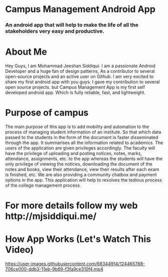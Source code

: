 # Campus Management Android App
<h3>An android app that will help to make the life of all the stakeholders very easy and productive.</h3>


# About Me
<p>Hey Guys, I am Mohammad Jeeshan Siddiqui. I am a passionate Android Developer and a huge fan of design patterns, As a contributor to several open-source projects and an active user on Github. I am very excited to share my first android app with you guys. I gave my contribution to several open source projects. but Campus Management App is my first self developed android app. Which is fully reliable, fast, and lightweight.</p>


# Purpose of campus
The main purpose of this app is to add mobility and automation to the process of managing student information of an institute. So that which data passed to the students in the form of the document is faster disseminated through the app. It summarises all the information related to academics. The users of the application are given privileges accordingly. The faculty will have the privilege of uploading and posting notices, notes, marks, attendance, assignments, etc. to the app whereas the students will have the only privilege of viewing the notices, downloading the document of the notes and books, view their attendance, view their results after each exam is finished, etc. We are also providing a community chatbox and payment options in the app. This application will help to resolves the tedious process of the college management process.
<h1>For more details follow my web http://mjsiddiqui.me/</h1>

# How App Works (Let's Watch This Video)
https://user-images.githubusercontent.com/66344914/124465788-706ce000-ddb3-11eb-9b69-f3fa9ce310f4.mp4
